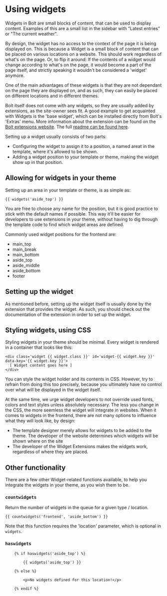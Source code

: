 Using widgets
=============

Widgets in Bolt are small blocks of content, that can be used to display
content. Examples of this are a small list in the sidebar with "Latest entries"
or "The current weather".

By design, the widget has no access to the context of the page it is being
displayed on. This is because a Widget is a small block of content that can be
placed on various locations on a website. This should work regardless of what's
on the page. Or, to flip it around: If the contents of a widget would change
according to what's on the page, it would become a part of the page itself, and
strictly speaking it wouldn't be considered a 'widget' anymore.

One of the main advantages of these widgets is that they are not dependant on
the page they are displayed on, and as such, they can easily be placed on
different locations and in different themes.

Bolt itself does not come with any widgets, so they are usually added by
extensions, as the site-owner sees fit. A good example to get acquainted with
Widgets is the 'base widget', which can be installed directly from Bolt's
'Extras' menu. More information about the extension can be found on the
[Bolt extensions website][boltext]. The full [readme can be found here][basewidgetreadme].

Setting up a widget usually consists of two parts:

 - Configuring the widget to assign it to a position, a named areat in the template, where it's allowed to be shown.
 - Adding a widget position to your template or theme, making the widget show up in that position.

Allowing for widgets in your theme
----------------------------------

Setting up an area in your template or theme, is as simple as:

    {{ widgets('aside_top') }}

You are free to choose any name for the position, but it is good practice to stick with the default names if possible. This way it'll be easier for developers to use extensions in your theme, without having to dig through the template code to find which widget areas are defined.

Commonly used widget positions for the frontend are:

 - main_top
 - main_break
 - main_bottom
 - aside_top
 - aside_middle
 - aside_bottom
 - footer

Setting up the widget
---------------------

As mentioned before, setting up the widget itself is usually done by the extension that provides the widget. As such, you should check out the documentation of the extension in order to set up the widget.

Styling widgets, using CSS
--------------------------

Styling widgets in your theme should be minimal. Every widget is rendered in a container that looks like this:

```
<div class='widget {{ widget.class }}' id='widget-{{ widget.key }}' data-key='{{ widget.key }}'>
  [ Widget content goes here ]
</div>
```

You can style the widget holder and its contents in CSS. However, try to refrain from doing this too precisely, because you ultimately have no control over what will be displayed in the widget itself.

At the same time, we urge widget developers to not override used fonts, colors and text styles unless absolutely necessary. The less you change in the CSS, the more seemless the widget will integrate in websites. When it comes to widgets in the frontend, there are not many options to influence what they will look like, by design:

 - The template designer merely allows for widgets to be added to the theme.
   The developer of the website determines which widgets will be shown where on
   the site
 - The developer of the Widget Extensions makes the widgets work, regardless of
   where they are placed.

Other functionality
-------------------

There are a few other Widget-related functions available, to help you integrate the widgets in your theme, as you wish them to be.

### `countwidgets`
Return the number of widgets in the queue for a given type / location.

    {{ countwidgets('frontend', 'aside_bottom') }}

Note that this function requires the 'location' parameter, which is optional in `widgets`.

### `haswidgets`
```
    {% if haswidgets('aside_top') %}

        {{ widgets('aside_top') }}

    {% else %}

        <p>No widgets defined for this location!</p>

    {% endif %}
```



[boltext]: http://extensions.bolt.cm/view/082a7153-8205-11e5-86fe-396a68cabe59
[basewidgetreadme]: https://github.com/bolt/base-widget/blob/master/README.md